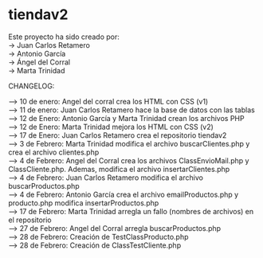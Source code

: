# tiendav2
Este proyecto ha sido creado por:  
-> Juan Carlos Retamero  
-> Antonio García  
-> Ángel del Corral  
-> Marta Trinidad   

CHANGELOG:  
  
--> 10 de enero: Angel del corral crea los HTML con CSS (v1)  
--> 11 de enero: Juan Carlos Retamero hace la base de datos con las tablas  
--> 12 de Enero: Antonio García y Marta Trinidad crean los archivos PHP  
--> 12 de Enero: Marta Trinidad mejora los HTML con CSS (v2)  
--> 17 de Enero: Juan Carlos Retamero crea el repositorio tiendav2  
--> 3 de Febrero: Marta Trinidad modifica el archivo buscarClientes.php y crea el archivo clientes.php  
--> 4 de Febrero: Angel del Corral crea los archivos ClassEnvioMail.php y ClassCliente.php. Ademas, modifica el archivo insertarClientes.php  
--> 4 de Febrero: Juan Carlos Retamero modifica el archivo buscarProductos.php  
--> 4 de Febrero: Antonio García crea el archivo emailProductos.php y producto.php modifica insertarProductos.php  
--> 17 de Febrero: Marta Trinidad arregla un fallo (nombres de archivos) en el repositorio  
--> 27 de Febrero: Angel del Corral arregla buscarProductos.php  
--> 28 de Febrero: Creación de TestClassProducto.php  
--> 28 de Febrero: Creación de ClassTestCliente.php
